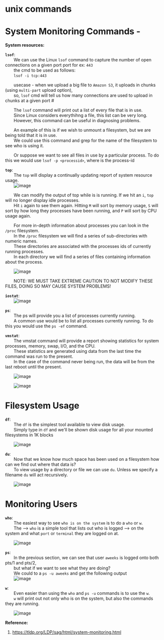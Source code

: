 # unix commands 

# System Monitoring Commands - 

**System resources:**  

**`lsof`**:  
  We can use the Linux `lsof` command to capture the number of open connections on a given port port for ex: `443`  
  the cmd to be used as follows:  
  `lsof -i tcp:443`  

  usecase - when we upload a big file to `Amazon S3`, it uploads in chunks (using `multi-part` upload option),  
  so, `lsof` cmd will tell us how many connections are used to upload in chunks at a given port #  

  The `lsof` command will print out a list of every file that is in use.  
  Since Linux considers everythihng a file, this list can be very long.  
  However, this command can be useful in diagnosing problems.  
  
  An example of this is if we wish to unmount a filesystem, but we are being told that it is in use.  
  We could use this command and grep for the name of the filesystem to see who is using it.

  Or suppose we want to see all files in use by a particular process. To do this we would use `lsof -p <processid>`, where <processid> is the process-id  

**`top`**:  
  The `top` will display a continually updating report of system resource usage.  
  ![image](https://user-images.githubusercontent.com/26399543/147449340-a3bde560-8340-49b0-bc8f-d9f5706ce439.png)

  We can modify the output of top while is is running. If we hit an `i`, `top` will no longer display idle processes.  
  Hit `i` again to see them again. Hitting `M` will sort by memory usage, `S` will sort by how long they processes have been running, and `P` will sort by CPU usage again.  

  For more in-depth information about processes you can look in the `/proc` filesystem.  
  In the `/proc` filesystem we will find a series of sub-directories with numeric names.  
  These directories are associated with the processes ids of currently running processes.  
  In each directory we will find a series of files containing information about the process.  

  ![image](https://user-images.githubusercontent.com/26399543/147450249-ec35da51-8187-4505-8711-a6444f81d607.png)
  
  NOTE: WE MUST TAKE EXTREME CAUTION TO NOT MODIFY THESE FILES, DOING SO MAY CAUSE SYSTEM PROBLEMS!  

**`iostat`**:  
  ![image](https://user-images.githubusercontent.com/26399543/147449271-da32a47f-729d-48ae-879c-eb2f590c91ff.png)
  
**`ps`**:  
  The ps will provide you a list of processes currently running.  
  A common use would be to list all processes currently running. To do this you would use the `ps -ef` command.  
  
**`vmstat`**:  
  The vmstat command will provide a report showing statistics for system processes, memory, swap, I/O, and the CPU.  
  These statistics are generated using data from the last time the command was run to the present.  
  In the case of the command never being run, the data will be from the last reboot until the present.  
  
  ![image](https://user-images.githubusercontent.com/26399543/147449618-65fe3c34-263b-4708-a4da-0843e6c240ec.png)
  
  ![image](https://user-images.githubusercontent.com/26399543/147449660-3744f4e8-3ca1-4dc7-836f-a3301786ef61.png)  
  
# Filesystem Usage

**`df`**:  
  The `df` is the simplest tool available to view disk usage.  
  Simply type in `df` and we'll be shown disk usage for all your mounted filesystems in 1K blocks  

  ![image](https://user-images.githubusercontent.com/26399543/147450368-a636b721-7d06-4049-a02d-f8f99e2f469b.png)

**`du`**:  
  Now that we know how much space has been used on a filesystem how can we find out where that data is?  
  To view usage by a directory or file we can use `du`. Unless we specify a filename `du` will act recursively.  
  
  ![image](https://user-images.githubusercontent.com/26399543/147450547-ec991181-135b-42bf-8d51-2ee4de429198.png)
  
  
# Monitoring Users 

**`who`**:  
  The easiest way to see `who is on the system` is to do a `who` or `w`.  
  The --> `who` is a simple tool that lists out who is logged --> on the system and what `port` or `terminal` they are logged on at.  
  
  ![image](https://user-images.githubusercontent.com/26399543/147450703-93dd1429-576b-4879-9086-6aee4d7d22f0.png)

**`ps`**:  
  In the previous section, we can see that user `aweeks` is logged onto both pts/1 and pts/2,  
  but what if we want to see what they are doing?  
  We could to a `ps -u aweeks` and get the following output  
  ![image](https://user-images.githubusercontent.com/26399543/147450762-a97063aa-120c-400e-b924-6a30ffec771c.png)

**`w`**:  
  Even easier than using the `who` and `ps -u` commands is to use the `w`.  
  `w` will print out not only who is on the system, but also the commands they are running.  
  
  ![image](https://user-images.githubusercontent.com/26399543/147451120-e8c05f8b-60d0-4114-b529-b23d39cacc1d.png)
  
**Reference:**  
1. https://tldp.org/LDP/sag/html/system-monitoring.html

